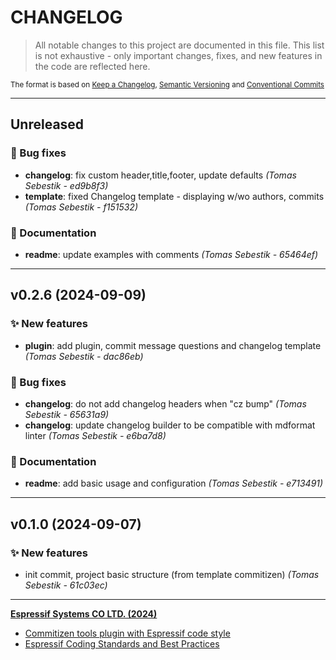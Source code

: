 # CHANGELOG

> All notable changes to this project are documented in this file.
> This list is not exhaustive - only important changes, fixes, and new features in the code are reflected here.

<sub>The format is based on [Keep a Changelog](https://keepachangelog.com/en/1.0.0/),     [Semantic Versioning](https://semver.org/spec/v2.0.0.html) and     [Conventional Commits](https://www.conventionalcommits.org/en/v1.0.0/)
</sub>

---

## Unreleased

### 🐛 Bug fixes

- **changelog**: fix custom header,title,footer, update defaults *(Tomas Sebestik - ed9b8f3)*
- **template**: fixed Changelog template - displaying w/wo authors, commits *(Tomas Sebestik - f151532)*

### 📖 Documentation

- **readme**: update examples with comments *(Tomas Sebestik - 65464ef)*

---

## v0.2.6 (2024-09-09)

### ✨ New features

- **plugin**: add plugin, commit message questions and changelog template *(Tomas Sebestik - dac86eb)*

### 🐛 Bug fixes

- **changelog**: do not add changelog headers when "cz bump" *(Tomas Sebestik - 65631a9)*
- **changelog**: update changelog builder to be compatible with mdformat linter *(Tomas Sebestik - e6ba7d8)*

### 📖 Documentation

- **readme**: add basic usage and configuration *(Tomas Sebestik - e713491)*

---

## v0.1.0 (2024-09-07)

### ✨ New features

- init commit, project basic structure (from template commitizen) *(Tomas Sebestik - 61c03ec)*

---

**[Espressif Systems CO LTD. (2024)](https://www.espressif.com/)**

- [Commitizen tools plugin with Espressif code style](https://www.github.com/espressif/cz-plugin-espressif)
- [Espressif Coding Standards and Best Practices](https://www.github.com/espressif/standards)
